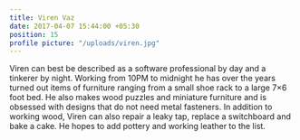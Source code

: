 ```yaml
---
title: Viren Vaz
date: 2017-04-07 15:44:00 +05:30
position: 15
profile picture: "/uploads/viren.jpg"
---
```


Viren can best be described as a software professional by day and a tinkerer by night. Working from 10PM to midnight he has over the years turned out items of furniture ranging from a small shoe rack to a large 7×6 foot bed. He also makes wood puzzles and miniature furniture and is obsessed with designs that do not need metal fasteners.
In addition to working wood, Viren can also repair a leaky tap, replace a switchboard and bake a cake. He hopes to add pottery and working leather to the list.